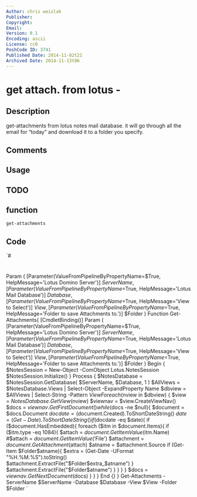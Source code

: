 ```yaml
---
Author: chris weislak
Publisher: 
Copyright: 
Email: 
Version: 0.1
Encoding: ascii
License: cc0
PoshCode ID: 3741
Published Date: 2014-11-02t21
Archived Date: 2014-11-13t06
---
```


# get attach. from lotus - 

## Description

get-attachments from lotus notes mail database. it will go through all the email for “today” and download it to a folder you specify.

## Comments



## Usage



## TODO



## function

`get-attachments`

## Code

`#
 #
 Param (
 	[Parameter(ValueFromPipelineByPropertyName=$True,
 		HelpMessage='Lotus Domino Server')]
 		$ServerName,
 	[Parameter(ValueFromPipelineByPropertyName=$True,
 		HelpMessage='Lotus Mail Database')]
 		$Database,
 	[Parameter(ValueFromPipelineByPropertyName=$True,
 		HelpMessage='View to Select')]
 		$View,
 	[Parameter(ValueFromPipelineByPropertyName=$True,
 		HelpMessage='Folder to save Attachments to.')]
 		$Folder
 )
 Function Get-Attachments{
 	[CmdletBinding()]
 	Param (
 		[Parameter(ValueFromPipelineByPropertyName=$True,
 			HelpMessage='Lotus Domino Server')]
 			$ServerName,
 		[Parameter(ValueFromPipelineByPropertyName=$True,
 			HelpMessage='Lotus Mail Database')]
 			$Database,
 		[Parameter(ValueFromPipelineByPropertyName=$True,
 			HelpMessage='View to Select')]
 			$View,
 		[Parameter(ValueFromPipelineByPropertyName=$True,
 			HelpMessage='Folder to save Attachments to.')]
 			$Folder
 	)
 	Begin {
 		$NotesSession = New-Object -ComObject Lotus.NotesSession
 		$NotesSession.Initialize()
 	}
 	Process {
 		$NotesDatabase = $NotesSession.GetDatabase( $ServerName, $Database, 1 )
 		$AllViews = $NotesDatabase.Views | Select-Object -ExpandProperty Name
 		$dbview = $AllViews | Select-String -Pattern $View
 		Foreach ($nview in $dbview) {
 			$view = $NotesDatabase.GetView($nview)
 			$viewnav = $view.CreateViewNav()
 			$docs = $viewnav.GetFirstDocument()
 			while ($docs -ne $null){
 				$document = $docs.Document
 				$docdate = ($document.Created).ToShortDateString()
 				$date = (Get-Date).ToShortDateString()
 				if ($docdate -eq $date){
 					if ($document.HasEmbedded){
 						foreach ($itm in $document.Items){
 							if ($itm.type -eq 1084){
 								$attach = $document.GetItemValue($itm.Name)
 								#$attach = $document.GetItemValue('$File')
 								$attachment = $document.GetAttachment($attach)
 								$atname = $attachment.Source
 								if (Get-Item $Folder\$atname){
 									$extra = (Get-Date -UFormat "%H.%M.%S").toString()
 										$attachment.ExtractFile("$Folder\$extra_$atname")
 								}
 								$attachment.ExtractFile("$Folder\$atname")
 							}
 						}
 					}
 				}
 				$docs = $viewnav.GetNextDocument($docs)
 			}
 		}
 	}
 	End {}
 }
 Get-Attachments -ServerName $ServerName -Database $Database -View $View -Folder $Folder
`

